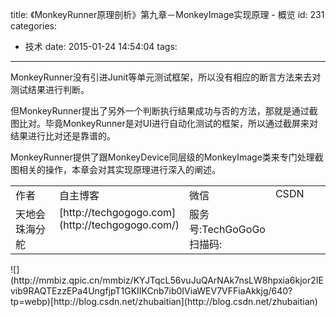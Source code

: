 title: 《MonkeyRunner原理剖析》第九章－MonkeyImage实现原理 - 概览
id: 231
categories:
  - 技术
date: 2015-01-24 14:54:04
tags:
---

MonkeyRunner没有引进Junit等单元测试框架，所以没有相应的断言方法来去对测试结果进行判断。<!--more-->

<span class="s1"> 但MonkeyRunner提出了另外一个判断执行结果成功与否的方法，那就是通过截图比对。毕竟MonkeyRunner是对UI进行自动化测试的框架，所以通过截屏来对结果进行比对还是靠谱的。</span>

<span class="s1"> MonkeyRunner提供了跟MonkeyDevice同层级的MonkeyImage类来专门处理截图相关的操作，本章会对其实现原理进行深入的阐述。</span>

<table class="      xhe-border" width="539" cellspacing="0" cellpadding="0">
<tbody>
<tr>
<td valign="top" width="111" height="13">作者</td>
<td valign="top" width="112" height="13">自主博客</td>
<td valign="top" width="111" height="13">微信</td>
<td valign="top" width="112" height="13">CSDN</td>
</tr>
<tr>
<td valign="top" width="111" height="39">天地会珠海分舵</td>
<td valign="top" width="112" height="39"><span class="Apple-style-span">[http://techgogogo.com](http://techgogogo.com/)</span></td>
<td valign="top" width="111" height="39">服务号<span class="Apple-style-span">:TechGoGoGo</span>扫描码<span class="Apple-style-span">:</span></td>
</tr>
</tbody>
</table>
![](http://mmbiz.qpic.cn/mmbiz/KYJTqcL56vuJuQArNAk7nsLW8hpxia6kjor2IEvib9RAQTEzzEPa4UngfjpT1GKIIKCnb7ib0IViaWEV7VFFiaAkkjg/640?tp=webp)<span class="Apple-style-span">[http://blog.csdn.net/zhubaitian](http://blog.csdn.net/zhubaitian)</span>